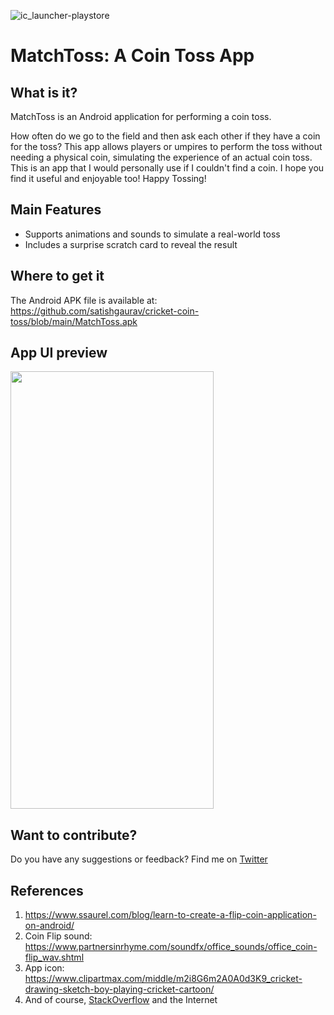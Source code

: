 ![ic_launcher-playstore](https://user-images.githubusercontent.com/36672530/115501713-8c3afe00-a228-11eb-9bde-ebe6bf1cdcbb.png)

# MatchToss: A Coin Toss App

## What is it?

MatchToss is an Android application for performing a coin toss.

How often do we go to the field and then ask each other if they have a coin for the toss? This app allows players or umpires to perform the toss without needing a physical coin, simulating the experience of an actual coin toss. This is an app that I would personally use if I couldn't find a coin.
I hope you find it useful and enjoyable too! Happy Tossing!

## Main Features

- Supports animations and sounds to simulate a real-world toss
- Includes a surprise scratch card to reveal the result

## Where to get it

The Android APK file is available at: https://github.com/satishgaurav/cricket-coin-toss/blob/main/MatchToss.apk

## App UI preview

<img src="https://user-images.githubusercontent.com/36672530/115465748-ebc2ea80-a1e3-11eb-90b7-643548a59ae5.jpg" width="325" height="700">

## Want to contribute?

Do you have any suggestions or feedback? Find me on [Twitter](https://twitter.com/deepsatflow)

## References

1. https://www.ssaurel.com/blog/learn-to-create-a-flip-coin-application-on-android/
2. Coin Flip sound: https://www.partnersinrhyme.com/soundfx/office_sounds/office_coin-flip_wav.shtml
3. App icon: https://www.clipartmax.com/middle/m2i8G6m2A0A0d3K9_cricket-drawing-sketch-boy-playing-cricket-cartoon/
4. And of course, [StackOverflow](https://stackoverflow.com/) and the Internet
